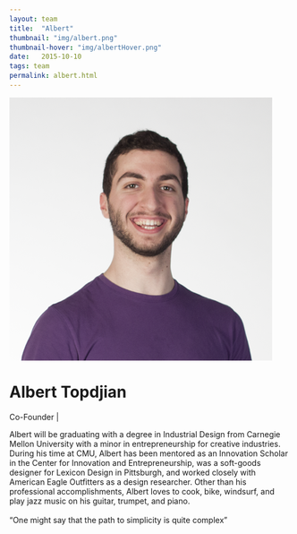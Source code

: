 ```yaml
---
layout: team
title:  "Albert"
thumbnail: "img/albert.png"
thumbnail-hover: "img/albertHover.png"
date:   2015-10-10
tags: team
permalink: albert.html
---
```

<div class="row">
<div class="small-12 large-4 columns">
  <img src="img/albert.png" class="bio-pic">
</div>
<div class="small-12 large-8 column">
  <div class="bio-container">
    <h1>Albert Topdjian</h1>
    <p class="body-dark">Co-Founder |</p>
  </div>
  <p class="body-dark bio">Albert will be graduating with a degree in Industrial Design from Carnegie Mellon University with a minor in entrepreneurship for creative industries. During his time at CMU, Albert has been mentored as an Innovation Scholar in the Center for Innovation and Entrepreneurship, was a soft-goods designer for Lexicon Design in Pittsburgh, and worked closely with American Eagle Outfitters as a design researcher. Other than his professional accomplishments, Albert loves to cook, bike, windsurf, and play jazz music on his guitar, trumpet, and piano.
    <br>
    <br>“One might say that the path to simplicity is quite complex” </p>
</div>
</div>